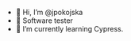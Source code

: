 - 👋 Hi, I’m @jpokojska
- 👀 Software tester
- 🌱 I’m currently learning Cypress.


<!---
jpokojska/jpokojska is a ✨ special ✨ repository because its `README.md` (this file) appears on your GitHub profile.
You can click the Preview link to take a look at your changes.
--->

